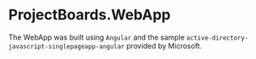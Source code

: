 # ProjectBoards.WebApp

The WebApp was built using `Angular` and the sample `active-directory-javascript-singlepageapp-angular` provided by Microsoft.
